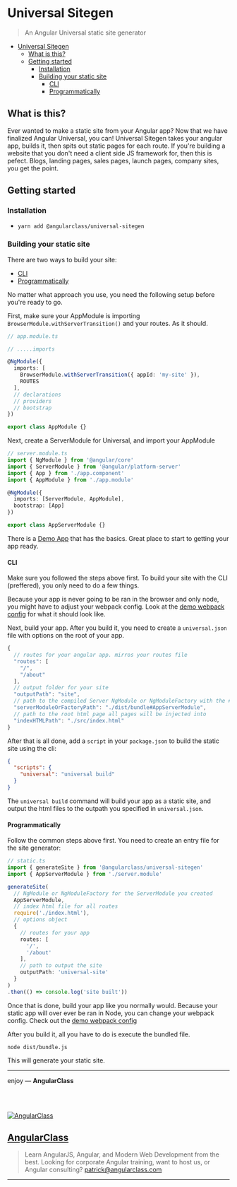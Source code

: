 # Universal Sitegen
> An Angular Universal static site generator

<!-- TOC -->

- [Universal Sitegen](#universal-sitegen)
  - [What is this?](#what-is-this)
  - [Getting started](#getting-started)
    - [Installation](#installation)
    - [Building your static site](#building-your-static-site)
      - [CLI](#cli)
      - [Programmatically](#programmatically)

<!-- /TOC -->

## What is this?
Ever wanted to make a static site from your Angular app? Now that we have finalized Angular Universal, you can! Universal Sitegen takes your angular app, builds it, then spits out static pages for each route. If you're building a website that you don't need a client side JS framework for, then this is pefect. Blogs, landing pages, sales pages, launch pages, company sites, you get the point.


## Getting started
### Installation
* `yarn add @angularclass/universal-sitegen`

### Building your static site
There are two ways to build your site:
* [CLI](#cli)
* [Programmatically](#programmatically)

No matter what approach you use, you need the following setup before you're ready to go.

First, make sure your AppModule is importing `BrowserModule.withServerTransition()`
and your routes. As it should.

```typescript
// app.module.ts

// .....imports

@NgModule({
  imports: [
    BrowserModule.withServerTransition({ appId: 'my-site' }),
    ROUTES
  ],
  // declarations
  // providers
  // bootstrap
})

export class AppModule {}
```

Next, create a ServerModule for Universal, and import your AppModule

```typescript
// server.module.ts
import { NgModule } from '@angular/core'
import { ServerModule } from '@angular/platform-server'
import { App } from './app.component'
import { AppModule } from './app.module'

@NgModule({
  imports: [ServerModule, AppModule],
  bootstrap: [App]
})

export class AppServerModule {}
```

There is a [Demo App](https://github.com/angularclass/universal-sitegen/tree/master/demo) that has the basics. Great place to start to getting your app ready.

#### CLI
Make sure you followed the steps above first. To build your site with the CLI (preffered), you only need to do a few things.


Because your app is never going to be ran in the browser and only node, you might have to adjust your webpack config. Look at the [demo webpack config](https://github.com/angularclass/universal-sitegen/tree/master/demo/webpack.config.js) for what it should look like.

Next, build your app. After you build it, you need to create a `universal.json` file with options on the root of your app.

```js
{
  // routes for your angular app. mirros your routes file
  "routes": [
    "/",
    "/about"
  ],
  // output folder for your site
  "outputPath": "site", 
  // path to the compiled Server NgModule or NgModuleFactory with the #ExportName of the module
  "serverModuleOrFactoryPath": "./dist/bundle#AppServerModule",
  // path to the root html page all pages will be injected into
  "indexHTMLPath": "./src/index.html"
}
```

After that is all done, add a `script` in your `package.json` to build the static site using the cli:

```json
{
  "scripts": {
    "universal": "universal build"
  }
}
```

The `universal build` command will build your app as a static site, and output the html files to the outpath you specified in `universal.json`.


#### Programmatically
Follow the common steps above first. You need to create an entry file for the site generator:

```typescript
// static.ts
import { generateSite } from '@angularclass/universal-sitegen'
import { AppServerModule } from './server.module'

generateSite(
  // NgModule or NgModuleFactory for the ServerModule you created
  AppServerModule,
  // index html file for all routes
  require('./index.html'),
  // options object
  {
    // routes for your app
    routes: [
      '/',
      '/about'
    ],
    // path to output the site
    outputPath: 'universal-site'
  }
)
.then(() => console.log('site built'))
```

Once that is done, build your app like you normally would. Because your static app will over ever be ran in Node, you can change your webpack config. Check out the [demo webpack config](https://github.com/angularclass/universal-sitegen/tree/master/demo/webpack.config.js)

After you build it, all you have to do is execute the bundled file.

```
node dist/bundle.js
```

This will generate your static site.

___

enjoy — **AngularClass**

<br><br>

[![AngularClass](https://cloud.githubusercontent.com/assets/1016365/9863770/cb0620fc-5af7-11e5-89df-d4b0b2cdfc43.png  "Angular Class")](https://angularclass.com)
## [AngularClass](https://angularclass.com)
> Learn AngularJS, Angular, and Modern Web Development from the best.
> Looking for corporate Angular training, want to host us, or Angular consulting? patrick@angularclass.com

___
